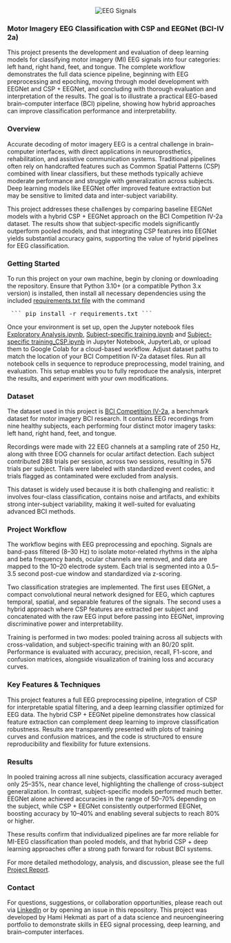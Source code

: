 <p align="center">
  <img src="https://madrasscan.in/wp-content/uploads/2023/04/eeg-electroencephalogram-centres.jpeg" alt="EEG Signals">
</p>

### Motor Imagery EEG Classification with CSP and EEGNet (BCI-IV 2a)

This project presents the development and evaluation of deep learning models for classifying motor imagery (MI) EEG signals into four categories: left hand, right hand, feet, and tongue. The complete workflow demonstrates the full data science pipeline, beginning with EEG preprocessing and epoching, moving through model development with EEGNet and CSP + EEGNet, and concluding with thorough evaluation and interpretation of the results. The goal is to illustrate a practical EEG-based brain–computer interface (BCI) pipeline, showing how hybrid approaches can improve classification performance and interpretability.

### Overview

Accurate decoding of motor imagery EEG is a central challenge in brain–computer interfaces, with direct applications in neuroprosthetics, rehabilitation, and assistive communication systems. Traditional pipelines often rely on handcrafted features such as Common Spatial Patterns (CSP) combined with linear classifiers, but these methods typically achieve moderate performance and struggle with generalization across subjects. Deep learning models like EEGNet offer improved feature extraction but may be sensitive to limited data and inter-subject variability.  

This project addresses these challenges by comparing baseline EEGNet models with a hybrid CSP + EEGNet approach on the BCI Competition IV-2a dataset. The results show that subject-specific models significantly outperform pooled models, and that integrating CSP features into EEGNet yields substantial accuracy gains, supporting the value of hybrid pipelines for EEG classification.

### Getting Started

To run this project on your own machine, begin by cloning or downloading the repository. Ensure that Python 3.10+ (or a compatible Python 3.x version) is installed, then install all necessary dependencies using the included [requirements.txt file](https://github.com/HamiHekmati/motor-imagery-eeg-classification/blob/main/requirements.txt) with the command  

<pre> ``` pip install -r requirements.txt ``` </pre>  

Once your environment is set up, open the Jupyter notebook files [Exploratory Analysis.ipynb](https://github.com/HamiHekmati/motor-imagery-eeg-classification/blob/main/Exploratory%20Analysis.ipynb), [Subject-specific training.ipynb](https://github.com/HamiHekmati/motor-imagery-eeg-classification/blob/main/Subject-specific%20training.ipynb) and [Subject-specific training_CSP.ipynb](https://github.com/HamiHekmati/motor-imagery-eeg-classification/blob/main/Subject-specific%20training_CSP.ipynb) in Jupyter Notebook, JupyterLab, or upload them to Google Colab for a cloud-based workflow. Adjust dataset paths to match the location of your BCI Competition IV-2a dataset files. Run all notebook cells in sequence to reproduce preprocessing, model training, and evaluation. This setup enables you to fully reproduce the analysis, interpret the results, and experiment with your own modifications.

### Dataset

The dataset used in this project is [BCI Competition IV-2a](https://bbci.de/competition/iv/), a benchmark dataset for motor imagery BCI research. It contains EEG recordings from nine healthy subjects, each performing four distinct motor imagery tasks: left hand, right hand, feet, and tongue.  

Recordings were made with 22 EEG channels at a sampling rate of 250 Hz, along with three EOG channels for ocular artifact detection. Each subject contributed 288 trials per session, across two sessions, resulting in 576 trials per subject. Trials were labeled with standardized event codes, and trials flagged as contaminated were excluded from analysis.  

This dataset is widely used because it is both challenging and realistic: it involves four-class classification, contains noise and artifacts, and exhibits strong inter-subject variability, making it well-suited for evaluating advanced BCI methods.

### Project Workflow

The workflow begins with EEG preprocessing and epoching. Signals are band-pass filtered (8–30 Hz) to isolate motor-related rhythms in the alpha and beta frequency bands, ocular channels are removed, and data are mapped to the 10–20 electrode system. Each trial is segmented into a 0.5–3.5 second post-cue window and standardized via z-scoring.  

Two classification strategies are implemented. The first uses EEGNet, a compact convolutional neural network designed for EEG, which captures temporal, spatial, and separable features of the signals. The second uses a hybrid approach where CSP features are extracted per subject and concatenated with the raw EEG input before passing into EEGNet, improving discriminative power and interpretability.  

Training is performed in two modes: pooled training across all subjects with cross-validation, and subject-specific training with an 80/20 split. Performance is evaluated with accuracy, precision, recall, F1-score, and confusion matrices, alongside visualization of training loss and accuracy curves.

### Key Features & Techniques

This project features a full EEG preprocessing pipeline, integration of CSP for interpretable spatial filtering, and a deep learning classifier optimized for EEG data. The hybrid CSP + EEGNet pipeline demonstrates how classical feature extraction can complement deep learning to improve classification robustness. Results are transparently presented with plots of training curves and confusion matrices, and the code is structured to ensure reproducibility and flexibility for future extensions.

### Results

In pooled training across all nine subjects, classification accuracy averaged only 25–35%, near chance level, highlighting the challenge of cross-subject generalization. In contrast, subject-specific models performed much better. EEGNet alone achieved accuracies in the range of 50–70% depending on the subject, while CSP + EEGNet consistently outperformed EEGNet, boosting accuracy by 10–40% and enabling several subjects to reach 80% or higher.  

These results confirm that individualized pipelines are far more reliable for MI-EEG classification than pooled models, and that hybrid CSP + deep learning approaches offer a strong path forward for robust BCI systems.

For more detailed methodology, analysis, and discussion, please see the full [Project Report](https://github.com/HamiHekmati/motor-imagery-eeg-classification/blob/main/Project%20Report.pdf).

### Contact

For questions, suggestions, or collaboration opportunities, please reach out via [LinkedIn](https://www.linkedin.com/in/hami-hekmati-399932154/) or by opening an issue in this repository. This project was developed by Hami Hekmati as part of a data science and neuroengineering portfolio to demonstrate skills in EEG signal processing, deep learning, and brain–computer interfaces.
